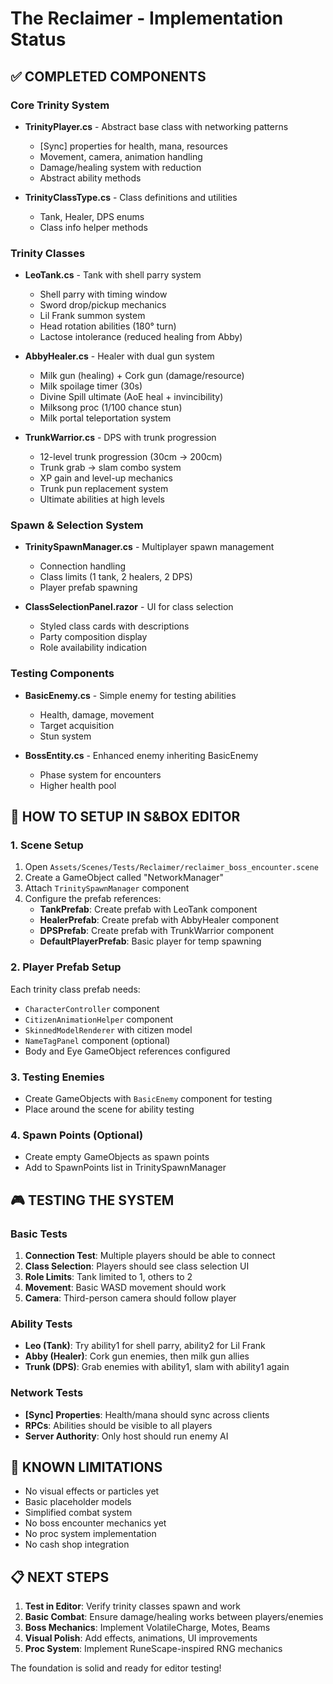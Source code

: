 # The Reclaimer - Implementation Status

## ✅ COMPLETED COMPONENTS

### Core Trinity System
- **TrinityPlayer.cs** - Abstract base class with networking patterns
  - [Sync] properties for health, mana, resources
  - Movement, camera, animation handling
  - Damage/healing system with reduction
  - Abstract ability methods

- **TrinityClassType.cs** - Class definitions and utilities
  - Tank, Healer, DPS enums
  - Class info helper methods

### Trinity Classes
- **LeoTank.cs** - Tank with shell parry system
  - Shell parry with timing window
  - Sword drop/pickup mechanics
  - Lil Frank summon system
  - Head rotation abilities (180° turn)
  - Lactose intolerance (reduced healing from Abby)

- **AbbyHealer.cs** - Healer with dual gun system
  - Milk gun (healing) + Cork gun (damage/resource)
  - Milk spoilage timer (30s)
  - Divine Spill ultimate (AoE heal + invincibility)
  - Milksong proc (1/100 chance stun)
  - Milk portal teleportation system

- **TrunkWarrior.cs** - DPS with trunk progression
  - 12-level trunk progression (30cm → 200cm)
  - Trunk grab → slam combo system
  - XP gain and level-up mechanics
  - Trunk pun replacement system
  - Ultimate abilities at high levels

### Spawn & Selection System
- **TrinitySpawnManager.cs** - Multiplayer spawn management
  - Connection handling
  - Class limits (1 tank, 2 healers, 2 DPS)
  - Player prefab spawning

- **ClassSelectionPanel.razor** - UI for class selection
  - Styled class cards with descriptions
  - Party composition display
  - Role availability indication

### Testing Components
- **BasicEnemy.cs** - Simple enemy for testing abilities
  - Health, damage, movement
  - Target acquisition
  - Stun system

- **BossEntity.cs** - Enhanced enemy inheriting BasicEnemy
  - Phase system for encounters
  - Higher health pool

## 🔧 HOW TO SETUP IN S&BOX EDITOR

### 1. Scene Setup
1. Open `Assets/Scenes/Tests/Reclaimer/reclaimer_boss_encounter.scene`
2. Create a GameObject called "NetworkManager"
3. Attach `TrinitySpawnManager` component
4. Configure the prefab references:
   - **TankPrefab**: Create prefab with LeoTank component
   - **HealerPrefab**: Create prefab with AbbyHealer component  
   - **DPSPrefab**: Create prefab with TrunkWarrior component
   - **DefaultPlayerPrefab**: Basic player for temp spawning

### 2. Player Prefab Setup
Each trinity class prefab needs:
- `CharacterController` component
- `CitizenAnimationHelper` component
- `SkinnedModelRenderer` with citizen model
- `NameTagPanel` component (optional)
- Body and Eye GameObject references configured

### 3. Testing Enemies
- Create GameObjects with `BasicEnemy` component for testing
- Place around the scene for ability testing

### 4. Spawn Points (Optional)
- Create empty GameObjects as spawn points
- Add to SpawnPoints list in TrinitySpawnManager

## 🎮 TESTING THE SYSTEM

### Basic Tests
1. **Connection Test**: Multiple players should be able to connect
2. **Class Selection**: Players should see class selection UI
3. **Role Limits**: Tank limited to 1, others to 2
4. **Movement**: Basic WASD movement should work
5. **Camera**: Third-person camera should follow player

### Ability Tests
- **Leo (Tank)**: Try ability1 for shell parry, ability2 for Lil Frank
- **Abby (Healer)**: Cork gun enemies, then milk gun allies  
- **Trunk (DPS)**: Grab enemies with ability1, slam with ability1 again

### Network Tests
- **[Sync] Properties**: Health/mana should sync across clients
- **RPCs**: Abilities should be visible to all players
- **Server Authority**: Only host should run enemy AI

## 🐛 KNOWN LIMITATIONS

- No visual effects or particles yet
- Basic placeholder models
- Simplified combat system  
- No boss encounter mechanics yet
- No proc system implementation
- No cash shop integration

## 📋 NEXT STEPS

1. **Test in Editor**: Verify trinity classes spawn and work
2. **Basic Combat**: Ensure damage/healing works between players/enemies
3. **Boss Mechanics**: Implement VolatileCharge, Motes, Beams
4. **Visual Polish**: Add effects, animations, UI improvements
5. **Proc System**: Implement RuneScape-inspired RNG mechanics

The foundation is solid and ready for editor testing!